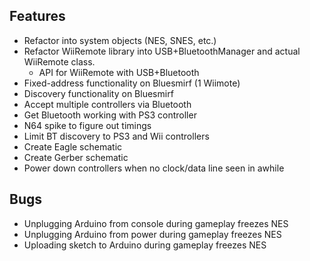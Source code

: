 Features
--------

* Refactor into system objects (NES, SNES, etc.)
* Refactor WiiRemote library into USB+BluetoothManager and actual
  WiiRemote class.
  * API for WiiRemote with USB+Bluetooth
* Fixed-address functionality on Bluesmirf (1 Wiimote)
* Discovery functionality on Bluesmirf
* Accept multiple controllers via Bluetooth
* Get Bluetooth working with PS3 controller
* N64 spike to figure out timings
* Limit BT discovery to PS3 and Wii controllers
* Create Eagle schematic
* Create Gerber schematic
* Power down controllers when no clock/data line seen in awhile

Bugs
----

* Unplugging Arduino from console during gameplay freezes NES
* Unplugging Arduino from power during gameplay freezes NES
* Uploading sketch to Arduino during gameplay freezes NES
